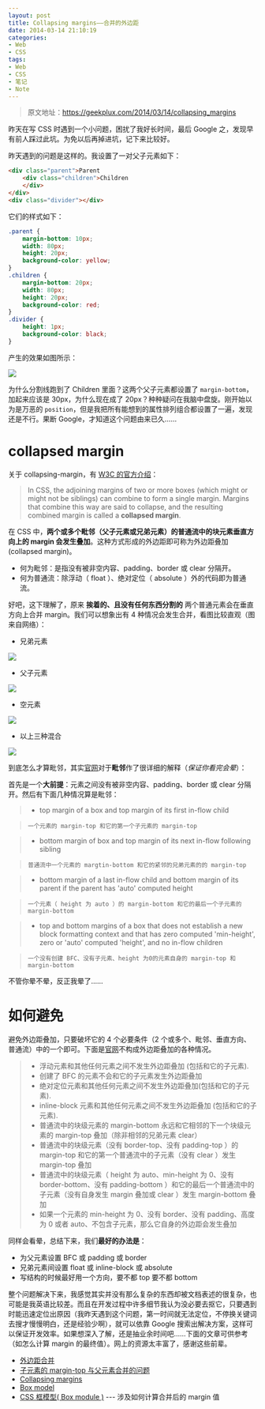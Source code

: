 ```yaml
---
layout: post
title: Collapsing margins——合并的外边距
date: 2014-03-14 21:10:19
categories:
- Web
- CSS
tags:
- Web
- CSS
- 笔记
- Note
---
```


> 原文地址：[https://geekplux.com/2014/03/14/collapsing_margins ](https://geekplux.com/2014/03/14/collapsing_margins)

昨天在写 CSS 时遇到一个小问题，困扰了我好长时间，最后 Google 之，发现早有前人踩过此坑。为免以后再掉进坑，记下来比较好。

昨天遇到的问题是这样的。我设置了一对父子元素如下：

```HTML
<div class="parent">Parent
    <div class="children">Children
    </div>
</div>
<div class="divider"></div>
```

它们的样式如下：

```CSS
.parent {
    margin-bottom: 10px;
    width: 80px;
    height: 20px;
    background-color: yellow;
}
.children {
    margin-bottom: 20px;
    width: 80px;
    height: 20px;
    background-color: red;
}
.divider {
    height: 1px;
    background-color: black;
}
```

产生的效果如图所示：

![][1]

为什么分割线跑到了 Children 里面？这两个父子元素都设置了 `margin-bottom`，加起来应该是 30px，为什么现在成了 20px？种种疑问在我脑中盘旋。刚开始以为是万恶的 `position`，但是我把所有能想到的属性排列组合都设置了一遍，发现还是不行。果断 Google，才知道这个问题由来已久……



# collapsed margin

关于 collapsing-margin，有 [W3C 的官方介绍][2]：

> In CSS, the adjoining margins of two or more boxes (which might or might not be siblings) can combine to form a single margin. Margins that combine this way are said to collapse, and the resulting combined margin is called a **collapsed margin**.

在 CSS 中，**两个或多个毗邻（父子元素或兄弟元素）的普通流中的块元素垂直方向上的 margin 会发生叠加**。这种方式形成的外边距即可称为外边距叠加(collapsed margin)。

- 何为毗邻：是指没有被非空内容、padding、border 或 clear 分隔开。
- 何为普通流：除浮动（ float ）、绝对定位（ absolute ）外的代码即为普通流。

好吧，这下理解了，原来 **挨着的、且没有任何东西分割的** 两个普通元素会在垂直方向上合并 margin。我们可以想象出有 4 种情况会发生合并，看图比较直观（图来自网络）：

- 兄弟元素

![][3]

- 父子元素

![][4]

- 空元素

![][5]

- 以上三种混合

![][6]

到底怎么才算毗邻，其实[官网][2]对于**毗邻**作了很详细的解释（_保证你看完会晕_）：

首先是一个**大前提**：元素之间没有被非空内容、padding、border 或 clear 分隔开。然后有下面几种情况算是毗邻：

> - top margin of a box and top margin of its first in-flow child

>     一个元素的 margin-top 和它的第一个子元素的 margin-top

> - bottom margin of box and top margin of its next in-flow following sibling

>     普通流中一个元素的 margtin-bottom 和它的紧邻的兄弟元素的的 margin-top

> - bottom margin of a last in-flow child and bottom margin of its parent if the parent has 'auto' computed height

>     一个元素（ height 为 auto ）的 margin-bottom 和它的最后一个子元素的margin-bottom

> - top and bottom margins of a box that does not establish a new block formatting context and that has zero computed 'min-height', zero or 'auto' computed 'height', and no in-flow children

>     一个没有创建 BFC、没有子元素、height 为0的元素自身的 margin-top 和 margin-bottom

不管你晕不晕，反正我晕了……

# 如何避免

避免外边距叠加，只要破坏它的 4 个必要条件（2 个或多个、毗邻、垂直方向、普通流）中的一个即可。下面是[官网][2]不构成外边距叠加的各种情况。

> - 浮动元素和其他任何元素之间不发生外边距叠加 (包括和它的子元素).
> - 创建了 BFC 的元素不会和它的子元素发生外边距叠加
> - 绝对定位元素和其他任何元素之间不发生外边距叠加(包括和它的子元素).
> - inline-block 元素和其他任何元素之间不发生外边距叠加 (包括和它的子元素).
> - 普通流中的块级元素的 margin-bottom 永远和它相邻的下一个块级元素的 margin-top 叠加（除非相邻的兄弟元素 clear）
> - 普通流中的块级元素（没有 border-top、没有 padding-top ）的 margin-top 和它的第一个普通流中的子元素（没有 clear ）发生 margin-top 叠加
> - 普通流中的块级元素（ height 为 auto、min-height 为 0、没有 border-bottom、没有 padding-bottom ）和它的最后一个普通流中的子元素（没有自身发生 margin 叠加或 clear ）发生 margin-bottom 叠加
> - 如果一个元素的 min-height 为 0、没有 border、没有 padding、高度为 0 或者 auto、不包含子元素，那么它自身的外边距会发生叠加

同样会看晕，总结下来，我们**最好的办法是**：

- 为父元素设置 BFC 或 padding 或 border
- 兄弟元素间设置 float 或 inline-block 或 absolute
- 写结构的时候最好用一个方向，要不都 top 要不都 bottom

整个问题解决下来，我感觉其实并没有那么复杂的东西却被文档表述的很复杂，也可能是我英语比较差。而且在开发过程中许多细节我认为没必要去抠它，只要遇到时能迅速定位出原因（我昨天遇到这个问题，第一时间就无法定位，不停换关键词去搜才慢慢明白，还是经验少啊），就可以依靠 Google 搜索出解决方案，这样可以保证开发效率。如果想深入了解，还是抽业余时间吧……下面的文章可供参考（如怎么计算 margin 的最终值）。网上的资源太丰富了，感谢这些前辈。

- [外边距合并](https://developer.mozilla.org/zh-CN/docs/CSS/margin_collapsing)
- [子元素的 margin-top 与父元素合并的问题](http://blog.csdn.net/yuanxin1113/article/details/8829170)
- [Collapsing margins](http://css-tricks.com/almanac/properties/m/margin/)
- [Box model](http://www.w3.org/TR/CSS21/box.html#collapsing-margins)
- [CSS 框模型( Box module )](http://www.w3help.org/zh-cn/kb/006/) --- 涉及如何计算合并后的 margin 值

[1]: https://geekpluxblog.oss-cn-hongkong.aliyuncs.com/example-0.png?x-oss-process=style/zip
[2]: https://www.w3.org/TR/CSS21/box.html#collapsing-margins
[3]: https://geekpluxblog.oss-cn-hongkong.aliyuncs.com/example-1.gif?x-oss-process=style/zip
[4]: https://geekpluxblog.oss-cn-hongkong.aliyuncs.com/example-2.gif?x-oss-process=style/zip
[5]: https://geekpluxblog.oss-cn-hongkong.aliyuncs.com/example-3.gif?x-oss-process=style/zip
[6]: https://geekpluxblog.oss-cn-hongkong.aliyuncs.com/example-4.gif?x-oss-process=style/zip
